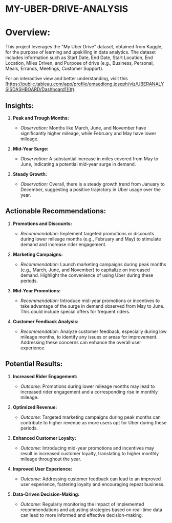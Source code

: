 # MY-UBER-DRIVE-ANALYSIS
 
 

# Overview:

This project leverages the "My Uber Drive" dataset, obtained from Kaggle, for the purpose of learning and upskilling in data analytics. The dataset includes information such as Start Date, End Date, Start Location, End Location, Miles Driven, and Purpose of drive (e.g., Business, Personal, Meals, Errands, Meetings, Customer Support).

For an interactive view and better understanding, visit this [https://public.tableau.com/app/profile/emaediong.joseph/viz/UBERANALYSISDASHBOARD/Dashboard1](#).

## Insights:

1. **Peak and Trough Months:**
   - *Observation:* Months like March, June, and November have significantly higher mileage, while February and May have lower mileage.

2. **Mid-Year Surge:**
   - *Observation:* A substantial increase in miles covered from May to June, indicating a potential mid-year surge in demand.

3. **Steady Growth:**
   - *Observation:* Overall, there is a steady growth trend from January to December, suggesting a positive trajectory in Uber usage over the year.

## Actionable Recommendations:

1. **Promotions and Discounts:**
   - *Recommendation:* Implement targeted promotions or discounts during lower mileage months (e.g., February and May) to stimulate demand and increase rider engagement.

2. **Marketing Campaigns:**
   - *Recommendation:* Launch marketing campaigns during peak months (e.g., March, June, and November) to capitalize on increased demand. Highlight the convenience of using Uber during these periods.

3. **Mid-Year Promotions:**
   - *Recommendation:* Introduce mid-year promotions or incentives to take advantage of the surge in demand observed from May to June. This could include special offers for frequent riders.

4. **Customer Feedback Analysis:**
   - *Recommendation:* Analyze customer feedback, especially during low mileage months, to identify any issues or areas for improvement. Addressing these concerns can enhance the overall user experience.

## Potential Results:

1. **Increased Rider Engagement:**
   - *Outcome:* Promotions during lower mileage months may lead to increased rider engagement and a corresponding rise in monthly mileage.

2. **Optimized Revenue:**
   - *Outcome:* Targeted marketing campaigns during peak months can contribute to higher revenue as more users opt for Uber during these periods.

3. **Enhanced Customer Loyalty:**
   - *Outcome:* Introducing mid-year promotions and incentives may result in increased customer loyalty, translating to higher monthly mileage throughout the year.

4. **Improved User Experience:**
   - *Outcome:* Addressing customer feedback can lead to an improved user experience, fostering loyalty and encouraging repeat business.

5. **Data-Driven Decision-Making:**
   - *Outcome:* Regularly monitoring the impact of implemented recommendations and adjusting strategies based on real-time data can lead to more informed and effective decision-making.



